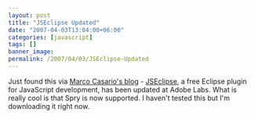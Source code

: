 ```yaml
---
layout: post
title: "JSEclipse Updated"
date: "2007-04-03T13:04:00+06:00"
categories: [javascript]
tags: []
banner_image: 
permalink: /2007/04/03/JSEclipse-Updated
---
```


Just found this via <a href="http://casario.blogs.com/mmworld/2007/04/jseclipse_an_ad.html">Marco Casario's blog</a> - <a href="http://labs.adobe.com/technologies/jseclipse/">JSEclipse</a>, a free Eclipse plugin for JavaScript development, has been updated at Adobe Labs. What is really cool is that Spry is now supported. I haven't tested this but I'm downloading it right now.